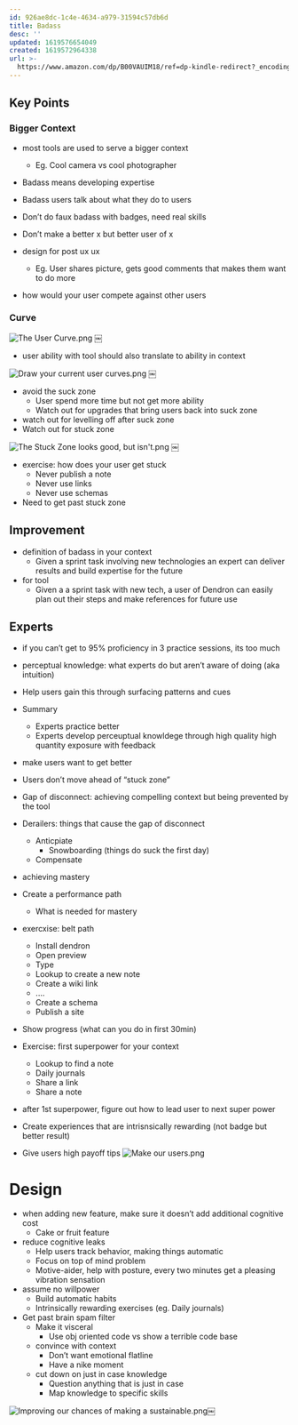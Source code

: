 ```yaml
---
id: 926ae8dc-1c4e-4634-a979-31594c57db6d
title: Badass
desc: ''
updated: 1619576654049
created: 1619572964338
url: >-
  https://www.amazon.com/dp/B00VAUIM18/ref=dp-kindle-redirect?_encoding=UTF8&btkr=1
---
```


## Key Points

### Bigger Context
- most tools are used to serve a bigger context
    - Eg. Cool camera vs cool photographer
- Badass means developing expertise
- Badass users talk about what they do to users
- Don’t do faux badass with badges, need real skills 
- Don’t make a better x but  better user of x

- design for post ux ux
    - Eg. User shares picture, gets good comments that makes them want to do more
- how would your user compete against other users

### Curve

![The User Curve.png](https://org-dendron-public-assets.s3.amazonaws.com/images/20fa5b8b-b3f0-4f9f-9052-89b54bca4a6c.png)
￼
- user ability with tool should also translate to ability in context

![Draw your current user curves.png](https://org-dendron-public-assets.s3.amazonaws.com/images/cd233c7a-dfa1-413c-88bc-9d90036c5ba1.png)
￼
- avoid the suck zone
    - User spend more time but not get more ability
    - Watch out for upgrades that bring users back into suck zone
- watch out for levelling off after suck zone
- Watch out for stuck zone 

![The Stuck Zone looks good, but isn't.png](https://org-dendron-public-assets.s3.amazonaws.com/images/fa430a9a-de8a-4021-a479-03d89ad24b27.png)
￼
- exercise: how does your user get stuck
    - Never publish a note
    - Never use links
    - Never use schemas
- Need to get past stuck zone

## Improvement

- definition of badass in your context
    - Given a sprint task involving new technologies an expert can deliver results and build expertise for the future
- for tool
    - Given a a sprint task with new tech, a user of Dendron can easily plan out their steps and make references for future use

## Experts

- if you can’t get to 95% proficiency in 3 practice sessions, its too much
- perceptual knowledge: what experts do but aren’t aware of doing (aka intuition)
- Help users gain this through surfacing patterns and cues
- Summary
    - Experts practice better
    - Experts develop perceuptual knowldege through high quality high quantity exposure with feedback

- make users want to get better
- Users don’t move ahead of “stuck zone”
- Gap of disconnect: achieving compelling context but being prevented by the tool
- Derailers: things that cause the gap of disconnect
    - Anticpiate
        - Snowboarding (things do suck the first day)
    - Compensate
- achieving mastery
- Create a performance path
    - What is needed for mastery
- exercxise: belt path
    - Install dendron
    - Open preview
    - Type
    - Lookup to create a new note
    - Create a wiki link
    - ....
    - Create a schema
    - Publish a site
- Show progress (what can you do in first 30min)
- Exercise: first superpower for your context
    - Lookup to find a note
    - Daily journals
    - Share a link
    - Share a note
- after 1st superpower, figure out how to lead user to next super power
- Create experiences that are intrisnsically rewarding (not badge but better result)
- Give users high payoff tips
![Make our users.png](https://org-dendron-public-assets.s3.amazonaws.com/images/dcafc32f-bfc4-4598-9cf6-1442763dbd89.png)

# Design
- when adding new feature, make sure it doesn’t add additional cognitive cost
    - Cake or fruit feature
- reduce cognitive leaks
    - Help users track behavior, making things automatic
    - Focus on top of mind problem
    - Motive-aider, help with posture, every two minutes get a pleasing vibration sensation 
- assume no willpower
    - Build automatic habits
    - Intrinsically rewarding exercises (eg. Daily journals)
- Get past brain spam filter
    - Make it visceral 
        - Use obj oriented code vs show a terrible code base
    - convince with context
        - Don’t want emotional flatline
        - Have a nike moment
    - cut down on just in case knowledge
        - Question anything that is just in case
        - Map knowledge to specific skills 

![Improving our chances of making a sustainable.png](https://org-dendron-public-assets.s3.amazonaws.com/images/2a3c3c01-0f99-4633-93e8-63e20d9196f8.png)￼
